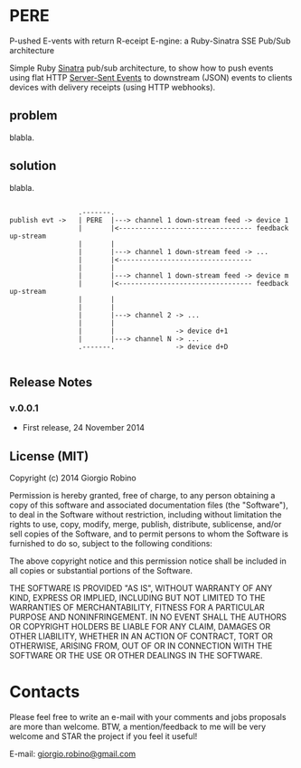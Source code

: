 PERE
====

P-ushed E-vents with return R-eceipt E-ngine: a Ruby-Sinatra SSE Pub/Sub architecture


Simple Ruby [Sinatra](http://www.sinatrarb.com/) pub/sub architecture, to show how to push events using flat HTTP [Server-Sent Events](http://www.w3.org/TR/eventsource/) to downstream (JSON) events to clients devices with delivery receipts (using HTTP webhooks).


## problem

blabla.


## solution

blabla.


```

                 .-------.
publish evt ->   | PERE  |---> channel 1 down-stream feed -> device 1
                 |       |<--------------------------------- feedback up-stream
                 |       |                
                 |       |---> channel 1 down-stream feed -> ...
                 |       |<---------------------------------
                 |       |                
                 |       |---> channel 1 down-stream feed -> device m
                 |       |<--------------------------------- feedback up-stream
                 |       |                
                 |       | 
                 |       |---> channel 2 -> ...
                 |       |
                 |       |               -> device d+1
                 |       |---> channel N -> ... 
                 .-------.               -> device d+D


```


## Release Notes

### v.0.0.1 
- First release, 24 November 2014



## License (MIT)

Copyright (c) 2014 Giorgio Robino

Permission is hereby granted, free of charge, to any person obtaining a copy
of this software and associated documentation files (the "Software"), to deal
in the Software without restriction, including without limitation the rights
to use, copy, modify, merge, publish, distribute, sublicense, and/or sell
copies of the Software, and to permit persons to whom the Software is
furnished to do so, subject to the following conditions:

The above copyright notice and this permission notice shall be included in all
copies or substantial portions of the Software.

THE SOFTWARE IS PROVIDED "AS IS", WITHOUT WARRANTY OF ANY KIND, EXPRESS OR
IMPLIED, INCLUDING BUT NOT LIMITED TO THE WARRANTIES OF MERCHANTABILITY,
FITNESS FOR A PARTICULAR PURPOSE AND NONINFRINGEMENT. IN NO EVENT SHALL THE
AUTHORS OR COPYRIGHT HOLDERS BE LIABLE FOR ANY CLAIM, DAMAGES OR OTHER
LIABILITY, WHETHER IN AN ACTION OF CONTRACT, TORT OR OTHERWISE, ARISING FROM,
OUT OF OR IN CONNECTION WITH THE SOFTWARE OR THE USE OR OTHER DEALINGS IN THE
SOFTWARE.


# Contacts

Please feel free to write an e-mail with your comments and jobs proposals are more than welcome. BTW, a mention/feedback to me will be very welcome and STAR the project if you feel it useful!

E-mail: [giorgio.robino@gmail.com](mailto:giorgio.robino@gmail.com)
